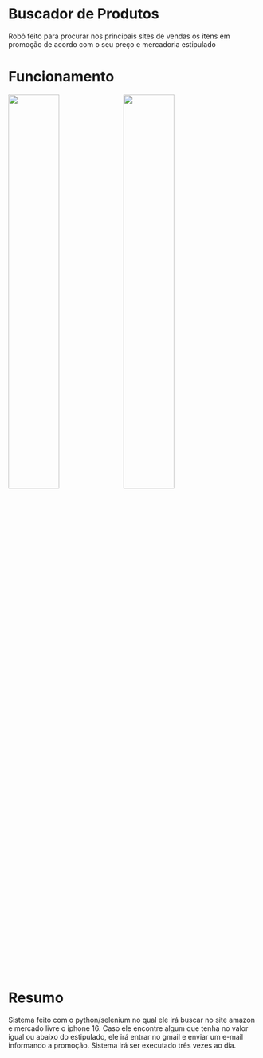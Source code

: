 # Buscador de Produtos 

Robô feito para procurar nos principais sites de vendas os itens em promoção de acordo com o seu preço e mercadoria estipulado

# Funcionamento

  <img src="https://github.com/user-attachments/assets/a13592f4-05b3-43d3-b9b0-3a14829b9fd6" width="45%">
  <img src="https://github.com/user-attachments/assets/8731d814-1162-455f-99d5-fb1500617c9f" width="45%">


# Resumo

Sistema feito com o python/selenium no qual ele irá buscar no site amazon e mercado livre o iphone 16. Caso ele encontre algum que tenha no valor igual ou abaixo do estipulado, ele irá entrar no gmail e enviar um e-mail informando a promoção.
Sistema irá ser executado três vezes ao dia. 
